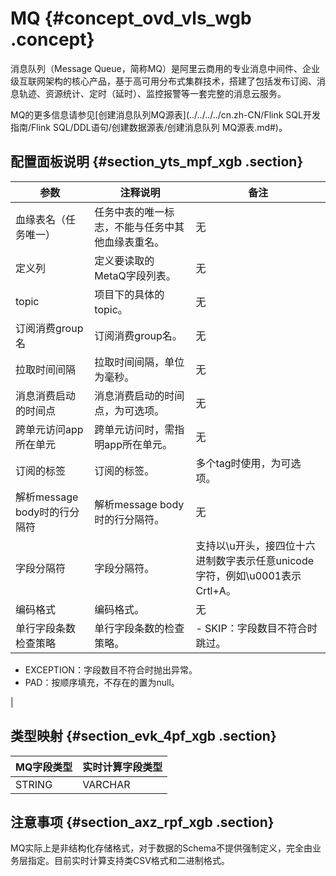 # MQ {#concept_ovd_vls_wgb .concept}

消息队列（Message Queue，简称MQ）是阿里云商用的专业消息中间件、企业级互联网架构的核心产品，基于高可用分布式集群技术，搭建了包括发布订阅、消息轨迹、资源统计、定时（延时）、监控报警等一套完整的消息云服务。

MQ的更多信息请参见[创建消息队列MQ源表](../../../../cn.zh-CN/Flink SQL开发指南/Flink SQL/DDL语句/创建数据源表/创建消息队列 MQ源表.md#)。

## 配置面板说明 {#section_yts_mpf_xgb .section}

|参数|注释说明|备注|
|--|----|--|
|血缘表名（任务唯一）|任务中表的唯一标志，不能与任务中其他血缘表重名。|无|
|定义列|定义要读取的MetaQ字段列表。|无|
|topic|项目下的具体的topic。|无|
|订阅消费group名|订阅消费group名。|无|
|拉取时间间隔|拉取时间间隔，单位为毫秒。|无|
|消息消费启动的时间点|消息消费启动的时间点，为可选项。|无|
|跨单元访问app所在单元|跨单元访问时，需指明app所在单元。|无|
|订阅的标签|订阅的标签。|多个tag时使用，为可选项。|
|解析message body时的行分隔符|解析message body时的行分隔符。|无|
|字段分隔符|字段分隔符。|支持以\\u开头，接四位十六进制数字表示任意unicode字符，例如\\u0001表示Crtl+A。|
|编码格式|编码格式。|无|
|单行字段条数检查策略|单行字段条数的检查策略。| -   SKIP：字段数目不符合时跳过。
-   EXCEPTION：字段数目不符合时抛出异常。
-   PAD：按顺序填充，不存在的置为null。

 |

## 类型映射 {#section_evk_4pf_xgb .section}

|MQ字段类型|实时计算字段类型|
|------|--------|
|STRING|VARCHAR|

## 注意事项 {#section_axz_rpf_xgb .section}

MQ实际上是非结构化存储格式，对于数据的Schema不提供强制定义，完全由业务层指定。目前实时计算支持类CSV格式和二进制格式。


